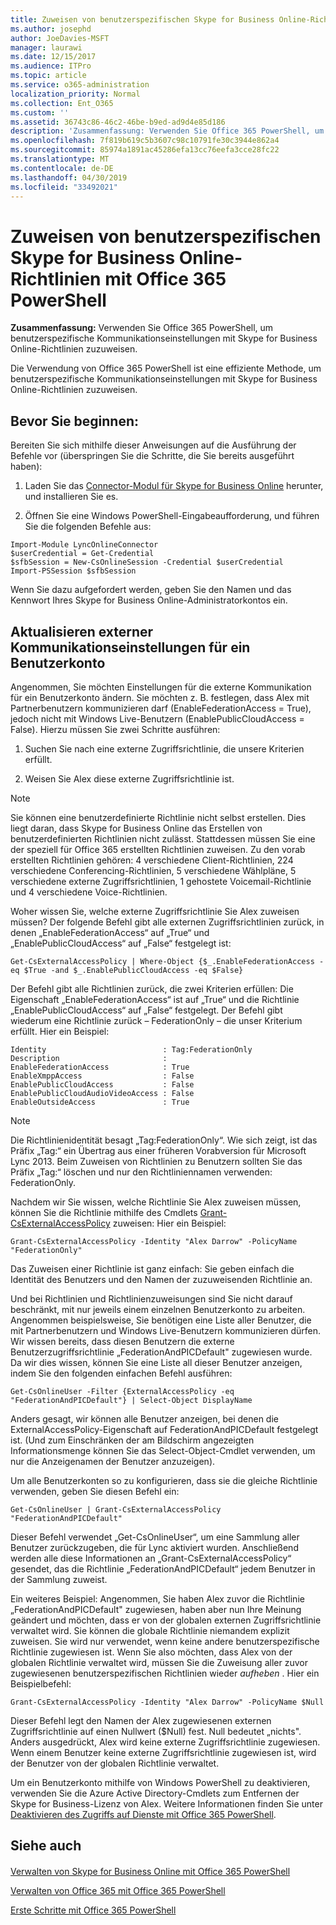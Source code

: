 ```yaml
---
title: Zuweisen von benutzerspezifischen Skype for Business Online-Richtlinien mit Office 365 PowerShell
ms.author: josephd
author: JoeDavies-MSFT
manager: laurawi
ms.date: 12/15/2017
ms.audience: ITPro
ms.topic: article
ms.service: o365-administration
localization_priority: Normal
ms.collection: Ent_O365
ms.custom: ''
ms.assetid: 36743c86-46c2-46be-b9ed-ad9d4e85d186
description: 'Zusammenfassung: Verwenden Sie Office 365 PowerShell, um benutzerspezifische Kommunikationseinstellungen mit Skype for Business Online-Richtlinien zuzuweisen.'
ms.openlocfilehash: 7f819b619c5b3607c98c10791fe30c3944e862a4
ms.sourcegitcommit: 85974a1891ac45286efa13cc76eefa3cce28fc22
ms.translationtype: MT
ms.contentlocale: de-DE
ms.lasthandoff: 04/30/2019
ms.locfileid: "33492021"
---
```

# <a name="assign-per-user-skype-for-business-online-policies-with-office-365-powershell"></a>Zuweisen von benutzerspezifischen Skype for Business Online-Richtlinien mit Office 365 PowerShell

 **Zusammenfassung:** Verwenden Sie Office 365 PowerShell, um benutzerspezifische Kommunikationseinstellungen mit Skype for Business Online-Richtlinien zuzuweisen.
  
Die Verwendung von Office 365 PowerShell ist eine effiziente Methode, um benutzerspezifische Kommunikationseinstellungen mit Skype for Business Online-Richtlinien zuzuweisen.
  
## <a name="before-you-begin"></a>Bevor Sie beginnen:

Bereiten Sie sich mithilfe dieser Anweisungen auf die Ausführung der Befehle vor (überspringen Sie die Schritte, die Sie bereits ausgeführt haben):
  
1. Laden Sie das [Connector-Modul für Skype for Business Online](https://www.microsoft.com/en-us/download/details.aspx?id=39366) herunter, und installieren Sie es.
    
2. Öffnen Sie eine Windows PowerShell-Eingabeaufforderung, und führen Sie die folgenden Befehle aus: 
    
  ```
  Import-Module LyncOnlineConnector
$userCredential = Get-Credential
$sfbSession = New-CsOnlineSession -Credential $userCredential
Import-PSSession $sfbSession
  ```
Wenn Sie dazu aufgefordert werden, geben Sie den Namen und das Kennwort Ihres Skype for Business Online-Administratorkontos ein.
    
## <a name="updating-external-communication-settings-for-a-user-account"></a>Aktualisieren externer Kommunikationseinstellungen für ein Benutzerkonto

Angenommen, Sie möchten Einstellungen für die externe Kommunikation für ein Benutzerkonto ändern. Sie möchten z. B. festlegen, dass Alex mit Partnerbenutzern kommunizieren darf (EnableFederationAccess = True), jedoch nicht mit Windows Live-Benutzern (EnablePublicCloudAccess = False). Hierzu müssen Sie zwei Schritte ausführen:
  
1. Suchen Sie nach eine externe Zugriffsrichtlinie, die unsere Kriterien erfüllt.
    
2. Weisen Sie Alex diese externe Zugriffsrichtlinie ist.
    
> [!NOTE]
>  Sie können eine benutzerdefinierte Richtlinie nicht selbst erstellen. Dies liegt daran, dass Skype for Business Online das Erstellen von benutzerdefinierten Richtlinien nicht zulässt. Stattdessen müssen Sie eine der speziell für Office 365 erstellten Richtlinien zuweisen. Zu den vorab erstellten Richtlinien gehören: 4 verschiedene Client-Richtlinien, 224 verschiedene Conferencing-Richtlinien, 5 verschiedene Wählpläne, 5 verschiedene externe Zugriffsrichtlinien, 1 gehostete Voicemail-Richtlinie und 4 verschiedene Voice-Richtlinien.
  
Woher wissen Sie, welche externe Zugriffsrichtlinie Sie Alex zuweisen müssen? Der folgende Befehl gibt alle externen Zugriffsrichtlinien zurück, in denen „EnableFederationAccess“ auf „True“ und „EnablePublicCloudAccess“ auf „False“ festgelegt ist:
  
```
Get-CsExternalAccessPolicy | Where-Object {$_.EnableFederationAccess -eq $True -and $_.EnablePublicCloudAccess -eq $False}
```

Der Befehl gibt alle Richtlinien zurück, die zwei Kriterien erfüllen: Die Eigenschaft „EnableFederationAccess“ ist auf „True“ und die Richtlinie „EnablePublicCloudAccess“ auf „False“ festgelegt. Der Befehl gibt wiederum eine Richtlinie zurück – FederationOnly – die unser Kriterium erfüllt. Hier ein Beispiel:
  
```
Identity                          : Tag:FederationOnly
Description                       :
EnableFederationAccess            : True
EnableXmppAccess                  : False
EnablePublicCloudAccess           : False
EnablePublicCloudAudioVideoAccess : False
EnableOutsideAccess               : True
```

> [!NOTE]
> Die Richtlinienidentität besagt „Tag:FederationOnly“. Wie sich zeigt, ist das Präfix „Tag:“ ein Übertrag aus einer früheren Vorabversion für Microsoft Lync 2013. Beim Zuweisen von Richtlinien zu Benutzern sollten Sie das Präfix „Tag:“ löschen und nur den Richtliniennamen verwenden: FederationOnly. 
  
Nachdem wir Sie wissen, welche Richtlinie Sie Alex zuweisen müssen, können Sie die Richtlinie mithilfe des Cmdlets [Grant-CsExternalAccessPolicy](https://go.microsoft.com/fwlink/?LinkId=523974) zuweisen: Hier ein Beispiel:
  
```
Grant-CsExternalAccessPolicy -Identity "Alex Darrow" -PolicyName "FederationOnly"
```

Das Zuweisen einer Richtlinie ist ganz einfach: Sie geben einfach die Identität des Benutzers und den Namen der zuzuweisenden Richtlinie an. 
  
Und bei Richtlinien und Richtlinienzuweisungen sind Sie nicht darauf beschränkt, mit nur jeweils einem einzelnen Benutzerkonto zu arbeiten. Angenommen beispielsweise, Sie benötigen eine Liste aller Benutzer, die mit Partnerbenutzern und Windows Live-Benutzern kommunizieren dürfen. Wir wissen bereits, dass diesen Benutzern die externe Benutzerzugriffsrichtlinie „FederationAndPICDefault" zugewiesen wurde. Da wir dies wissen, können Sie eine Liste all dieser Benutzer anzeigen, indem Sie den folgenden einfachen Befehl ausführen:
  
```
Get-CsOnlineUser -Filter {ExternalAccessPolicy -eq "FederationAndPICDefault"} | Select-Object DisplayName
```

Anders gesagt, wir können alle Benutzer anzeigen, bei denen die ExternalAccessPolicy-Eigenschaft auf FederationAndPICDefault festgelegt ist. (Und zum Einschränken der am Bildschirm angezeigten Informationsmenge können Sie das Select-Object-Cmdlet verwenden, um nur die Anzeigenamen der Benutzer anzuzeigen). 
  
Um alle Benutzerkonten so zu konfigurieren, dass sie die gleiche Richtlinie verwenden, geben Sie diesen Befehl ein:
  
```
Get-CsOnlineUser | Grant-CsExternalAccessPolicy "FederationAndPICDefault"
```

Dieser Befehl verwendet „Get-CsOnlineUser“, um eine Sammlung aller Benutzer zurückzugeben, die für Lync aktiviert wurden. Anschließend werden alle diese Informationen an „Grant-CsExternalAccessPolicy“ gesendet, das die Richtlinie „FederationAndPICDefault“ jedem Benutzer in der Sammlung zuweist.
  
Ein weiteres Beispiel: Angenommen, Sie haben Alex zuvor die Richtlinie „FederationAndPICDefault" zugewiesen, haben aber nun Ihre Meinung geändert und möchten, dass er von der globalen externen Zugriffsrichtlinie verwaltet wird. Sie können die globale Richtlinie niemandem explizit zuweisen. Sie wird nur verwendet, wenn keine andere benutzerspezifische Richtlinie zugewiesen ist. Wenn Sie also möchten, dass Alex von der globalen Richtlinie verwaltet wird, müssen Sie die Zuweisung aller zuvor zugewiesenen benutzerspezifischen Richtlinien wieder  *aufheben*  . Hier ein Beispielbefehl:
  
```
Grant-CsExternalAccessPolicy -Identity "Alex Darrow" -PolicyName $Null
```

Dieser Befehl legt den Namen der Alex zugewiesenen externen Zugriffsrichtlinie auf einen Nullwert ($Null) fest. Null bedeutet „nichts". Anders ausgedrückt, Alex wird keine externe Zugriffsrichtlinie zugewiesen. Wenn einem Benutzer keine externe Zugriffsrichtlinie zugewiesen ist, wird der Benutzer von der globalen Richtlinie verwaltet.
  
Um ein Benutzerkonto mithilfe von Windows PowerShell zu deaktivieren, verwenden Sie die Azure Active Directory-Cmdlets zum Entfernen der Skype for Business-Lizenz von Alex. Weitere Informationen finden Sie unter [Deaktivieren des Zugriffs auf Dienste mit Office 365 PowerShell](assign-licenses-to-user-accounts-with-office-365-powershell.md).
  
## <a name="see-also"></a>Siehe auch

#### 

[Verwalten von Skype for Business Online mit Office 365 PowerShell](manage-skype-for-business-online-with-office-365-powershell.md)
  
[Verwalten von Office 365 mit Office 365 PowerShell](manage-office-365-with-office-365-powershell.md)
  
[Erste Schritte mit Office 365 PowerShell](getting-started-with-office-365-powershell.md)

